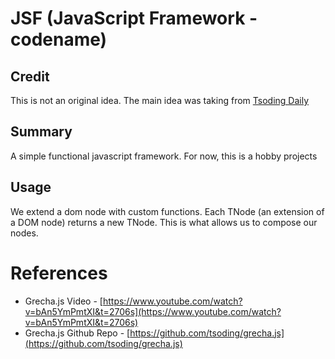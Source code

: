 # JSF (JavaScript Framework - codename)

## Credit

This is not an original idea. The main idea was taking from [Tsoding Daily](https://www.youtube.com/@TsodingDaily)

## Summary

A simple functional javascript framework. For now, this is a hobby projects

## Usage

We extend a dom node with custom functions. Each TNode (an extension of a DOM node) returns a new TNode. This
is what allows us to compose our nodes.

# References

- Grecha.js Video - [https://www.youtube.com/watch?v=bAn5YmPmtXI&t=2706s](https://www.youtube.com/watch?v=bAn5YmPmtXI&t=2706s)
- Grecha.js Github Repo - [https://github.com/tsoding/grecha.js](https://github.com/tsoding/grecha.js)
